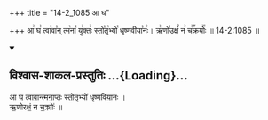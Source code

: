+++
title = "14-2_1085 आ घ"

+++
आ꣢ घ꣣ त्वा꣢वा꣣न् त्म꣡ना꣢ यु꣣क्तः꣢ स्तो꣣तृ꣡भ्यो꣢ धृष्णवीया꣣नः꣢। ऋ꣣णो꣢उक्षं꣣ न꣢ च꣣꣬क्रयोः꣢꣯ ॥ 14-2:1085 ॥

<div class="js_include" newlevelforh1="2" title="विश्वास-शाकल-प्रस्तुतिः" unfilled url="/vedAH_Rk/shAkalam/saMhitA/vishvAsa-prastutiH/01/030/14_A_gha.md">
<details open><summary><h2>विश्वास-शाकल-प्रस्तुतिः ...{Loading}...</h2></summary>


आ घ॒ त्वावा॒न्त्मना॒प्तः स्तो॒तृभ्यो॑ धृष्णविया॒नः ।  
ऋ॒णोरक्षं॒ न च॒क्र्योः॑ ॥

</details>
</div>